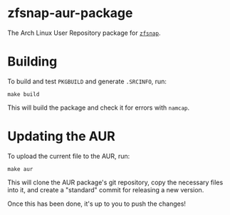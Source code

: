 # zfsnap-aur-package
The Arch Linux User Repository package for [`zfsnap`](https://github.com/zfsnap/zfsnap).

# Building
To build and test `PKGBUILD` and generate `.SRCINFO`, run:

```shell
make build
```

This will build the package and check it for errors with `namcap`.

# Updating the AUR
To upload the current file to the AUR, run:

```shell
make aur
```

This will clone the AUR package's git repository, copy the necessary files into
it, and create a "standard" commit for releasing a new version.

Once this has been done, it's up to you to push the changes!
